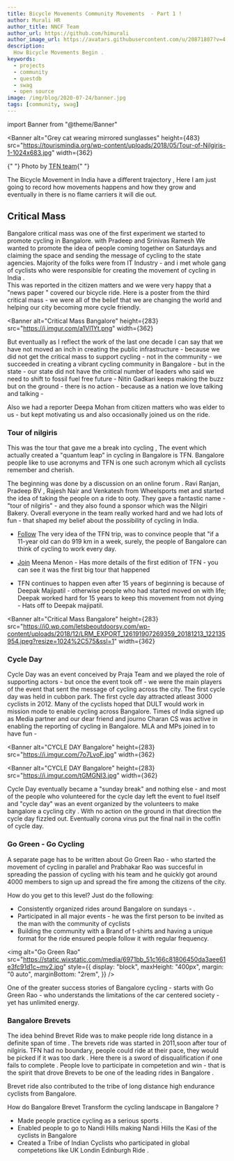 ```yaml
---
title: Bicycle Movements Community Movements  - Part 1 !
author: Murali HR
author_title: NNCF Team
author_url: https://github.com/himurali
author_image_url: https://avatars.githubusercontent.com/u/20871807?v=4
description:
  How Bicycle Movements Begin .
keywords:
  - projects
  - community
  - questdb
  - swag
  - open source
image: /img/blog/2020-07-24/banner.jpg
tags: [community, swag]
---
```


import Banner from "@theme/Banner"

<Banner
  alt="Grey cat wearing mirrored sunglasses"
  height={483}
  src="https://tourismindia.org/wp-content/uploads/2018/05/Tour-of-Nilgiris-1-1024x683.jpg"
  width={362}
>
  {" "}
  Photo by
  <a href="https://www.tourofnilgiris.com/">TFN team</a>{" "}
</Banner>

The Bicycle Movement in India have a different trajectory , Here I am just going to record how movements happens and how they grow and eventually in there is no flame carriers it will die out.

<!-- truncate -->

## Critical Mass  


Bangalore critical mass was one of the first experiment we started to promote cycling in Bangalore.  with Pradeep and Srinivas Ramesh
We wanted to promote the idea of people coming together on Saturdays and claiming the space and sending the message of cycling to the state agencies. Majority of the folks were from IT Industry - and i met whole gang of cyclists who were responsible for creating the movement of cycling in India .  
This was reported in the citizen matters and we were very happy that a "news paper " covered our bicycle ride. 
Here is a poster from the third critical mass - we were all of the belief that we are changing the world and helping our city becoming more cycle friendly. 


<Banner
  alt="Critical Mass Bangalore"
  height={283}
  src="https://i.imgur.com/a1Vl1Yt.png"
  width={362}
>
 </Banner>

But eventually as I reflect the work of the last one decade I can say that we have not moved an inch in creating the public infrastructure - because we did not get the critical mass to support cycling - not in the community - we succeeded in creating a vibrant cycling community in Bangalore - but in the state - our state did not have the critical number of leaders who said we need to shift to fossil fuel free future - Nitin Gadkari keeps making the buzz but on the ground - there is no action - because as a nation we love talking and talking - 

Also we had a reporter Deepa Mohan from citizen matters who was elder to us - but kept motivating us and also occasionally joined us on the ride. 

### Tour of nilgiris

This was the tour that gave me a break into cycling , The event which actually created a "quantum leap" in cycling in Bangalore is TFN. Bangalore people like to use acronyms and TFN is one such acronym which all cyclists remember and cherish. 

The beginning was done by a discussion on an online forum . Ravi Ranjan, Pradeep BV , Rajesh Nair and Venkatesh from Wheelsports met and 
started the idea of taking the people on a ride to ooty. They gave a fantastic name - "tour of nilgiris" - and they also found a sponsor which was the Nilgiri Bakery. Overall everyone in the team really worked hard and we had lots of fun - that shaped my belief about the possibility of cycling in India.

- [Follow](https://tourofnilgiris.com) The very idea of the TFN trip, was  to convince people that "if a 11-year old can do 919 km in a week, surely, the people of Bangalore can think of cycling to work every day.

- [Join](https://shilo70.blogspot.com/2008/) Meena Menon - Has more  details of the first edition of TFN - you can see it was the first big tour that happened 

- TFN continues to happen even after 15 years of beginning is because of Deepak Majipatil - otherwise people who had started moved on with life; Deepak worked hard for 15 years to keep this movement from not dying - Hats off to Deepak majipatil.


<Banner
  alt="Critical Mass Bangalore"
  height={283}
  src="https://i0.wp.com/letsbeoutdoorsy.com/wp-content/uploads/2018/12/LRM_EXPORT_126191907269359_20181213_122135954.jpeg?resize=1024%2C575&ssl=1"
  width={362}
>
 </Banner>

### Cycle Day

Cycle Day was an event conceived by Praja Team and we played the role of supporting actors - but once the event took off - we were the main players of the event that sent the message of cycling across the city. The first cycle day was held in cubbon park. 
The first cycle day attracted atleast 3000 cyclists in 2012. Many of the cyclists hoped that DULT would work in mission mode to enable cycling across Bangalore. Times of India signed up as Media partner and our dear friend and journo Charan CS was active in enabling 
the reporting of cycling in Bangalore. MLA and MPs joined in to have fun - 



<Banner
  alt="CYCLE DAY   Bangalore"
  height={283}
  src="https://i.imgur.com/7o7LvoF.jpg"
  width={362}
>
 </Banner>

<Banner
  alt="CYCLE DAY   Bangalore"
  height={283}
  src="https://i.imgur.com/tGMGNI3.jpg"
  width={362}
>
 </Banner>
 
 Cycle Day eventually became a "sunday break" and nothing else - and most of the people who volunteered for the cycle day left the 
event to fuel itself and "cycle day" was an event organized by the volunteers to make bangalore a cycling city .
With no action on the ground in that direction the cycle day fizzled out. Eventually corona virus put the final 
nail in the coffin of cycle day.



### Go Green - Go Cycling

A separate page has to be written about Go Green Rao - who started the movement of cycling in parallel and 
Prabhakar Rao was succesful in spreading the passion of cycling with his team and he quickly got around 
4000 members to sign up and spread the fire among the citizens of the city.


How do you get to this level? Just do the following:

- Consistently organized rides around Bangalore on sundays - .
- Participated in all major events - he was the first person to be invited as the man with the community of cyclists
- Building the community with a Brand of t-shirts and having a unique format for the ride ensured people follow it with regular frequency. 

<img
  alt="Go Green Rao"
  src="https://static.wixstatic.com/media/6971bb_51c166c81806450da3aee61e3fc91d1c~mv2.jpg"
  style={{
    display: "block",
    maxHeight: "400px",
    margin: "0 auto",
    marginBottom: "2rem",
  }}
/>

One of the greater success stories of Bangalore cycling - starts with Go Green Rao - who understands the limitations of the car centered society - yet has unlimited energy.

### Bangalore Brevets

The idea behind Brevet Ride was to make people ride long distance in a definite span of time .
The brevets ride was started in 2011,soon after tour of nilgiris.  TFN had no boundary, people could ride at their pace, they would be picked if it was too dark .  Here there is a sword of disqualification if one fails to complete . People love to participate in competetion and win - that is the spirit that drove Brevets to be one of the leading rides in Bangalore .

Brevet ride also contributed to the tribe of long distance high endurance cyclists from Bangalore. 


How do Bangalore Brevet Transform the cycling landscape in Bangalore ?


- Made people practice cycling as a serious sports .
- Enabled people to go to Nandi Hills making Nandi Hills the Kasi of the cyclists in Bangalore
- Created a Tribe of Indian Cyclists who participated in global competetions like UK Londin Edinburgh Ride . 

 